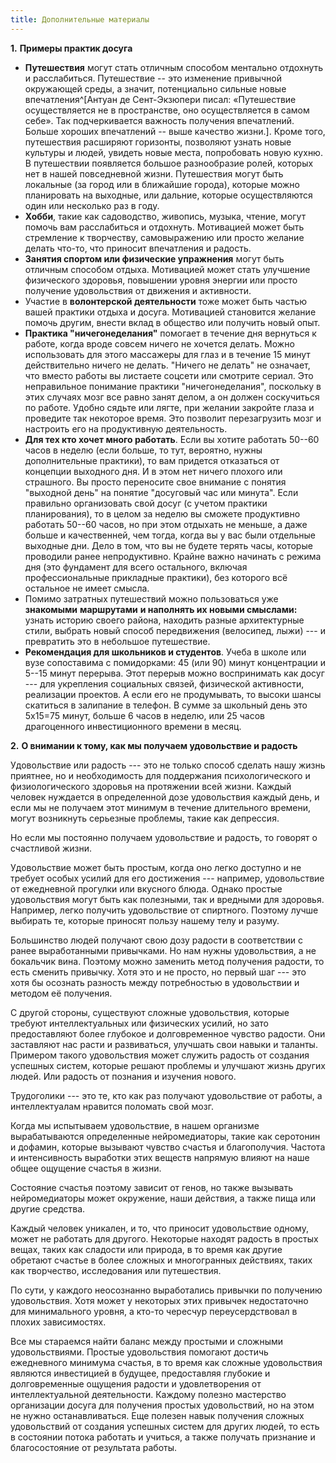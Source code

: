 ```yaml
---
title: Дополнительные материалы
---
```


**1.** **Примеры практик досуга**

-   **Путешествия** могут стать отличным способом ментально отдохнуть и
    расслабиться. Путешествие -- это изменение привычной окружающей
    среды, а значит, потенциально сильные новые
    впечатления^[Антуан де Сент-Экзюпери писал:
    «Путешествие осуществляется не в пространстве, оно осуществляется в
    самом себе». Так подчеркивается важность получения впечатлений.
    Больше хороших впечатлений -- выше качество жизни.].
    Кроме того, путешествия расширяют горизонты, позволяют узнать новые
    культуры и людей, увидеть новые места, попробовать новую кухню. В
    путешествии появляется большое разнообразие ролей, которых нет в
    нашей повседневной жизни. Путешествия могут быть локальные (за город
    или в ближайшие города), которые можно планировать на выходные, или
    дальние, которые осуществляются один или несколько раз в году.
-   **Хобби**, такие как садоводство, живопись, музыка, чтение, могут
    помочь вам расслабиться и отдохнуть. Мотивацией может быть
    стремление к творчеству, самовыражению или просто желание делать
    что-то, что приносит впечатления и радость.
-   **Занятия спортом или физические упражнения** могут быть отличным
    способом отдыха. Мотивацией может стать улучшение физического
    здоровья, повышении уровня энергии или просто получение удовольствия
    от движения и активности.
-   Участие в **волонтерской деятельности** тоже может быть частью вашей
    практики отдыха и досуга. Мотивацией становится желание помочь
    другим, внести вклад в общество или получить новый опыт.
-   **Практика "ничегонеделания"** помогает в течение дня вернуться к
    работе, когда вроде совсем ничего не хочется делать. Можно
    использовать для этого массажеры для глаз и в течение 15 минут
    действительно ничего не делать. "Ничего не делать" не означает, что
    вместо работы вы листаете соцсети или смотрите сериал. Это
    неправильное понимание практики "ничегонеделания", поскольку в этих
    случаях мозг все равно занят делом, а он должен соскучиться по
    работе. Удобно сядьте или лягте, при желании закройте глаза и
    проведите так некоторое время. Это позволит перезагрузить мозг и
    настроить его на продуктивную деятельность.
-   **Для тех кто хочет много работать**. Если вы хотите работать 50--60
    часов в неделю (если больше, то тут, вероятно, нужны дополнительные
    практики), то вам придется отказаться от концепции выходного дня. И
    в этом нет ничего плохого или страшного. Вы просто переносите свое
    внимание с понятия "выходной день" на понятие "досуговый час или
    минута". Если правильно организовать свой досуг (с учетом практики
    планирования), то в целом за неделю вы сможете продуктивно работать
    50--60 часов, но при этом отдыхать не меньше, а даже больше и
    качественней, чем тогда, когда вы у вас были отдельные выходные дни.
    Дело в том, что вы не будете терять часы, которые проводили ранее
    непродуктивно. Крайне важно начинать с режима дня (это фундамент для
    всего остального, включая профессиональные прикладные практики), без
    которого всё остальное не имеет смысла.
-   Помимо затратных путешествий можно пользоваться уже **знакомыми**
    **маршрутами** **и наполнять их новыми смыслами:** узнать историю
    своего района, находить разные архитектурные стили, выбрать новый
    способ передвижения (велосипед, лыжи) --- и превратить это в
    небольшое путешествие.
-   **Рекомендация для школьников и студентов**. Учеба в школе или вузе
    сопоставима с помидорками: 45 (или 90) минут концентрации и 5--15
    минут перерыва. Этот перерыв можно воспринимать как досуг --- для
    укрепления социальных связей, физической активности, реализации
    проектов. А если его не продумывать, то высоки шансы скатиться в
    залипание в телефон. В сумме за школьный день это 5х15=75 минут,
    больше 6 часов в неделю, или 25 часов драгоценного инвестиционного
    времени в месяц.

**2.** **О внимании к тому, как мы получаем удовольствие и радость**

Удовольствие или радость --- это не только способ сделать нашу жизнь
приятнее, но и необходимость для поддержания психологического и
физиологического здоровья на протяжении всей жизни. Каждый человек
нуждается в определенной дозе удовольствия каждый день, и если мы не
получаем этот минимум в течение длительного времени, могут возникнуть
серьезные проблемы, такие как депрессия.

Но если мы постоянно получаем удовольствие и радость, то говорят о
счастливой жизни.

Удовольствие может быть простым, когда оно легко доступно и не требует
особых усилий для его достижения --- например, удовольствие от
ежедневной прогулки или вкусного блюда. Однако простые удовольствия
могут быть как полезными, так и вредными для здоровья. Например, легко
получить удовольствие от спиртного. Поэтому лучше выбирать те, которые
приносят пользу нашему телу и разуму.

Большинство людей получают свою дозу радости в соответствии с ранее
выработанными привычками. Но нам нужны удовольствия, а не бокальчик
вина. Поэтому можно заменить метод получения радости, то есть сменить
привычку. Хотя это и не просто, но первый шаг --- это хотя бы осознать
разность между потребностью в удовольствии и методом её получения.

С другой стороны, существуют сложные удовольствия, которые требуют
интеллектуальных или физических усилий, но зато предоставляют более
глубокое и долговременное чувство радости. Они заставляют нас расти и
развиваться, улучшать свои навыки и таланты. Примером такого
удовольствия может служить радость от создания успешных систем, которые
решают проблемы и улучшают жизнь других людей. Или радость от познания и
изучения нового.

Трудоголики --- это те, кто как раз получают удовольствие от работы, а
интеллектуалам нравится поломать свой мозг.

Когда мы испытываем удовольствие, в нашем организме вырабатываются
определенные нейромедиаторы, такие как серотонин и дофамин, которые
вызывают чувство счастья и благополучия. Частота и интенсивность
выработки этих веществ напрямую влияют на наше общее ощущение счастья в
жизни.

Состояние счастья поэтому зависит от генов, но также вызывать
нейромедиаторы может окружение, наши действия, а также пища или другие
средства.

Каждый человек уникален, и то, что приносит удовольствие одному, может
не работать для другого. Некоторые находят радость в простых вещах,
таких как сладости или природа, в то время как другие обретают счастье в
более сложных и многогранных действиях, таких как творчество,
исследования или путешествия.

По сути, у каждого неосознанно выработались привычки по получению
удовольствия. Хотя может у некоторых этих привычек недостаточно для
минимального уровня, а кто-то чересчур переусердствовал в плохих
зависимостях.

Все мы стараемся найти баланс между простыми и сложными удовольствиями.
Простые удовольствия помогают достичь ежедневного минимума счастья, в то
время как сложные удовольствия являются инвестицией в будущее,
предоставляя глубокие и долговременные ощущения радости и удовлетворения
от интеллектуальной деятельности. Каждому полезно мастерство организации
досуга для получения простых удовольствий, но на этом не нужно
останавливаться. Еще полезен навык получения сложных удовольствий от
создания успешных систем для других людей, то есть в состоянии потока
работать и учиться, а также получать признание и благосостояние от
результата работы.
